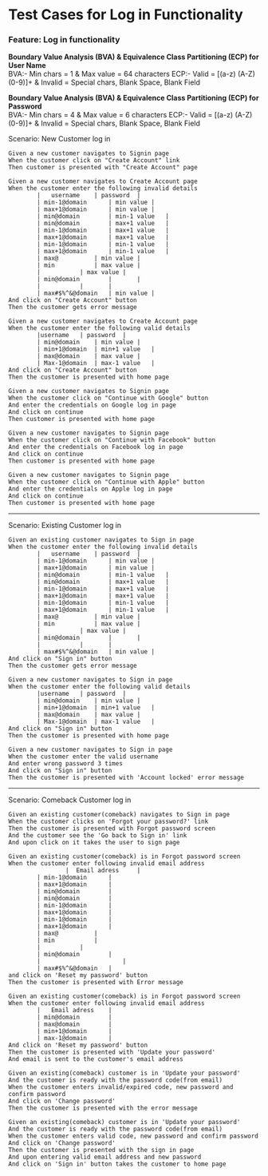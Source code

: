 # Test Cases for Log in Functionality

### Feature: Log in functionality

**Boundary Value Analysis (BVA) & Equivalence Class Partitioning (ECP) for User Name**  
BVA:- Min chars = 1 & Max value = 64 characters
ECP:- Valid = [(a-z) (A-Z) (0-9)]+	& Invalid = Special chars, Blank Space, Blank Field 

**Boundary Value Analysis (BVA) & Equivalence Class Partitioning (ECP) for Password**  
BVA:- Min chars = 4 & Max value = 6 characters
ECP:- Valid = [(a-z) (A-Z) (0-9)]+	& Invalid = Special chars, Blank Space, Blank Field  
 
Scenario: New Customer log in

	Given a new customer navigates to Signin page
	When the customer click on "Create Account" link
	Then customer is presented with "Create Account" page
	
    Given a new customer navigates to Create Account page
    When the customer enter the following invalid details
			|	username	| password	|
			| min-1@domain		| min value	|
			| max+1@domain		| min value	|
			| min@domain		| min-1 value	|
			| min@domain		| max+1 value	|
			| min-1@domain		| max+1 value	|
			| max+1@domain		| max+1 value	|
			| min-1@domain		| min-1 value	|
			| max+1@domain		| min-1 value	|
			| max@			| min value	|
			| min			| max value	|
			| 			| max value	|
			| min@domain		| 		|
			| 			| 		|
			| max#$%^&@domain	| min value	|
	And click on "Create Account" button
    Then the customer gets error message
	
	Given a new customer navigates to Create Account page
    When the customer enter the following valid details
			|username	| password	|
			| min@domain	| min value	|
			| min+1@domain	| min+1 value	|
			| max@domain	| max value	|
			| Max-1@domain	| max-1 value	|
	And click on "Create Account" button
    Then the customer is presented with home page
	
	Given a new customer navigates to Signin page
	When the customer click on "Continue with Google" button
	And enter the credentials on Google log in page
	And click on continue
	Then customer is presented with home page
	
	Given a new customer navigates to Signin page
	When the customer click on "Continue with Facebook" button
	And enter the credentials on Facebook log in page
	And click on continue
	Then customer is presented with home page
	
	Given a new customer navigates to Signin page
	When the customer click on "Continue with Apple" button
	And enter the credentials on Apple log in page
	And click on continue
	Then customer is presented with home page
	
-------------------	
Scenario: Existing Customer log in

    Given an existing customer navigates to Sign in page
    When the customer enter the following invalid details
			|	username	| password	|
			| min-1@domain		| min value	|
			| max+1@domain		| min value	|
			| min@domain		| min-1 value	|
			| min@domain		| max+1 value	|
			| min-1@domain		| max+1 value	|
			| max+1@domain		| max+1 value	|
			| min-1@domain		| min-1 value	|
			| max+1@domain		| min-1 value	|
			| max@			| min value	|
			| min			| max value	|
			| 			| max value	|
			| min@domain		| 		|
			| 			| 		|
			| max#$%^&@domain	| min value	|
	And click on "Sign in" button
    Then the customer gets error message
	
	Given a new customer navigates to Sign in page
    When the customer enter the following valid details
			|username	| password	|
			| min@domain	| min value	|
			| min+1@domain	| min+1 value	|
			| max@domain	| max value	|
			| Max-1@domain	| max-1 value	|
	And click on "Sign in" button
    Then the customer is presented with home page
	
	Given a new customer navigates to Sign in page
    When the customer enter the valid username
	And enter wrong password 3 times
	And click on "Sign in" button
    Then the customer is presented with 'Account locked' error message
   -------------------
Scenario: Comeback Customer log in

	Given an existing customer(comeback) navigates to Sign in page
	When the customer clicks on 'Forgot your password?' link
	Then the customer is presented with Forgot password screen
	And the customer see the 'Go back to Sign in' link
	And upon click on it takes the user to sign page

	Given an existing customer(comeback) is in Forgot password screen  
	When the customer enter following invalid email address  
            		|  Email adress		|  
			| min-1@domain		|  
			| max+1@domain		|  
			| min@domain		|  
			| min@domain		|  
			| min-1@domain		|  
			| max+1@domain		|  
			| min-1@domain		|  
			| max+1@domain		|  
			| max@			|  
			| min			|  
			| 			|
			| min@domain		|  
			|                   	|  
			| max#$%^&@domain	|   
	and click on 'Reset my password' button  
	Then the customer is presented with Error message  

	Given an existing customer(comeback) is in Forgot password screen
	When the customer enter following invalid email address   
			|	Email adress    |   
			| min@domain		|   
			| max@domain		|   
			| min+1@domain		|   
			| max-1@domain		|   
	And click on 'Reset my password' button     
	Then the customer is presented with 'Update your password'      
	And email is sent to the customer's email address

	Given an existing(comeback) customer is in 'Update your password'   
	And the customer is ready with the password code(from email)    
	When the customer enters invalid/expired code, new password and confirm password    
	And click on 'Change password'      
	Then the customer is presented with the error message   

	Given an existing(comeback) customer is in 'Update your password'   
	And the customer is ready with the password code(from email)    
	When the customer enters valid code, new password and confirm password  
	And click on 'Change password'  
	Then the customer is presented with the sign in page    
	And upon entering valid email address and new password  
	And click on 'Sign in' button takes the customer to home page   
